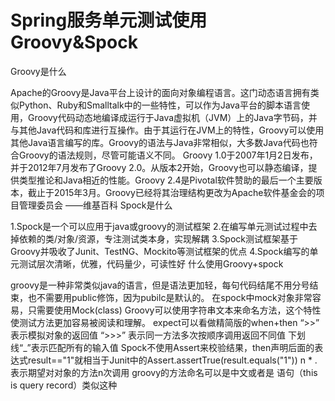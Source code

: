 # Spring服务单元测试使用Groovy&Spock
Groovy是什么

Apache的Groovy是Java平台上设计的面向对象编程语言。这门动态语言拥有类似Python、Ruby和Smalltalk中的一些特性，可以作为Java平台的脚本语言使用，Groovy代码动态地编译成运行于Java虚拟机（JVM）上的Java字节码，并与其他Java代码和库进行互操作。由于其运行在JVM上的特性，Groovy可以使用其他Java语言编写的库。Groovy的语法与Java非常相似，大多数Java代码也符合Groovy的语法规则，尽管可能语义不同。 Groovy 1.0于2007年1月2日发布，并于2012年7月发布了Groovy 2.0。从版本2开始，Groovy也可以静态编译，提供类型推论和Java相近的性能。Groovy 2.4是Pivotal软件赞助的最后一个主要版本，截止于2015年3月。Groovy已经将其治理结构更改为Apache软件基金会的项目管理委员会
——维基百科
Spock是什么

1.Spock是一个可以应用于java或groovy的测试框架
2.在编写单元测试过程中去掉依赖的类/对象/资源，专注测试类本身，实现解耦
3.Spock测试框架基于Groovy并吸收了Junit、TestNG、Mockito等测试框架的优点
4.Spock编写的单元测试层次清晰，优雅，代码量少，可读性好
什么使用Groovy+spock

groovy是一种非常类似java的语言，但是语法更加轻，每句代码结尾不用分号结束，也不需要用public修饰，因为pubilc是默认的。
在spock中mock对象非常容易，只需要使用Mock(class)
Groovy可以使用字符串文本来命名方法，这个特性使测试方法更加容易被阅读和理解。
expect可以看做精简版的when+then
“>>” 表示模拟对象的返回值
“>>>” 表示同一方法多次按顺序调用返回不同值
下划线“_”表示匹配所有的输入值
Spock不使用Assert来校验结果，then声明后面的表达式result=="1"就相当于Junit中的Assert.assertTrue(result.equals("1"))
n * . 表示期望对对象的方法n次调用
groovy的方法命名可以是中文或者是 语句（this is query record）类似这种